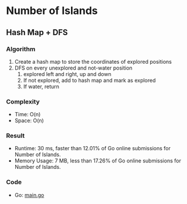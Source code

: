 # Number of Islands
## Hash Map + DFS
### Algorithm
1. Create a hash map to store the coordinates of explored positions
2. DFS on every unexplored and not-water position
    1. explored left and right, up and down
    2. If not explored, add to hash map and mark as explored
    3. If water, return
### Complexity
- Time: O(n)
- Space: O(n)
### Result
- Runtime: 30 ms, faster than 12.01% of Go online submissions for Number of Islands.
- Memory Usage: 7 MB, less than 17.26% of Go online submissions for Number of Islands.
### Code
- Go: [main.go](#maingo)

